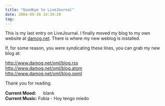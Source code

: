 ```yaml
---
title: "Goodbye to LiveJournal"
date: 2004-09-26 14:39:28
tag: 
---
```

<p>This is my last entry on LiveJournal. I finally moved my blog to my own website at <a href="http://www.damog.net//">damog.net</a>. There is where my new weblog is installed.</p>

<p>If, for some reason, you were syndicating these lines, you can grab my new blog at:</p>

<p><a href="http://www.damog.net/xml/blog.rss"><a href="http://www.damog.net/xml/blog.rss">http://www.damog.net/xml/blog.rss</a></a><br/><a href="http://www.damog.net/xml/blog.atom"><a href="http://www.damog.net/xml/blog.atom">http://www.damog.net/xml/blog.atom</a></a><br/><a href="http://www.damog.net/xml/blog.opml"><a href="http://www.damog.net/xml/blog.opml">http://www.damog.net/xml/blog.opml</a></a></p>

<p>Thank you for reading.</p>

<p><strong>Current Mood:</strong> <img width="15" height="15" src="http://stat.livejournal.com/img/mood/growf/smileys/blank.gif"/> blank<br/><strong>Current Music:</strong> Fobia - Hoy tengo miedo</p>
